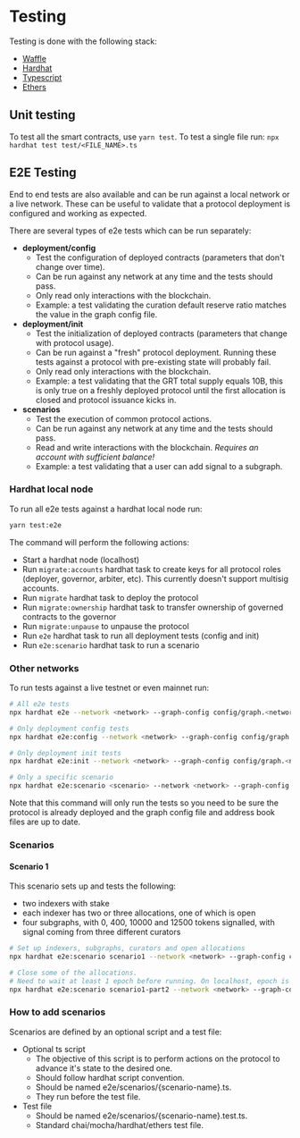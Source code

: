 # Testing

Testing is done with the following stack:

- [Waffle](https://getwaffle.io/)
- [Hardhat](https://hardhat.org/)
- [Typescript](https://www.typescriptlang.org/)
- [Ethers](https://docs.ethers.io/v5/)

## Unit testing

To test all the smart contracts, use `yarn test`.
To test a single file run: `npx hardhat test test/<FILE_NAME>.ts`

## E2E Testing

End to end tests are also available and can be run against a local network or a live network. These can be useful to validate that a protocol deployment is configured and working as expected. 

There are several types of e2e tests which can be run separately:
- **deployment/config**
  - Test the configuration of deployed contracts (parameters that don't change over time).
  - Can be run against any network at any time and the tests should pass.
  - Only read only interactions with the blockchain.
  - Example: a test validating the curation default reserve ratio matches the value in the graph config file.
- **deployment/init** 
  - Test the initialization of deployed contracts (parameters that change with protocol usage).
  - Can be run against a "fresh" protocol deployment. Running these tests against a protocol with pre-existing state will probably fail.
  - Only read only interactions with the blockchain.
  - Example: a test validating that the GRT total supply equals 10B, this is only true on a freshly deployed protocol until the first allocation is closed and protocol issuance kicks in.
- **scenarios**
  - Test the execution of common protocol actions.
  - Can be run against any network at any time and the tests should pass.
  - Read and write interactions with the blockchain. _Requires an account with sufficient balance!_
  - Example: a test validating that a user can add signal to a subgraph.

### Hardhat local node

To run all e2e tests against a hardhat local node run:

```bash
yarn test:e2e
```

The command will perform the following actions:

- Start a hardhat node (localhost)
- Run `migrate:accounts` hardhat task to create keys for all protocol roles (deployer, governor, arbiter, etc). This currently doesn't support multisig accounts.
- Run `migrate` hardhat task to deploy the protocol
- Run `migrate:ownership` hardhat task to transfer ownership of governed contracts to the governor
- Run `migrate:unpause` to unpause the protocol
- Run `e2e` hardhat task to run all deployment tests (config and init)
- Run `e2e:scenario` hardhat task to run a scenario

### Other networks

To run tests against a live testnet or even mainnet run:

```bash
# All e2e tests
npx hardhat e2e --network <network> --graph-config config/graph.<network>.yml

# Only deployment config tests
npx hardhat e2e:config --network <network> --graph-config config/graph.<network>.yml

# Only deployment init tests
npx hardhat e2e:init --network <network> --graph-config config/graph.<network>.yml

# Only a specific scenario
npx hardhat e2e:scenario <scenario> --network <network> --graph-config config/graph.<network>.yml
```

Note that this command will only run the tests so you need to be sure the protocol is already deployed and the graph config file and address book files are up to date.

### Scenarios

#### Scenario 1

This scenario sets up and tests the following:

- two indexers with stake
- each indexer has two or three allocations, one of which is open
- four subgraphs, with 0, 400, 10000 and 12500 tokens signalled, with signal coming from three different curators

```bash
# Set up indexers, subgraphs, curators and open allocations
npx hardhat e2e:scenario scenario1 --network <network> --graph-config config/graph.<network>.yml

# Close some of the allocations.
# Need to wait at least 1 epoch before running. On localhost, epoch is automatically advanced
npx hardhat e2e:scenario scenario1-part2 --network <network> --graph-config config/graph.<network>.yml
```

### How to add scenarios

Scenarios are defined by an optional script and a test file:

- Optional ts script
   - The objective of this script is to perform actions on the protocol to advance it's state to the desired one.
   - Should follow hardhat script convention.
   - Should be named e2e/scenarios/{scenario-name}.ts.
   - They run before the test file.
- Test file
   - Should be named e2e/scenarios/{scenario-name}.test.ts.
   - Standard chai/mocha/hardhat/ethers test file.